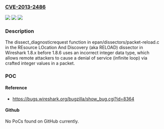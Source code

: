 ### [CVE-2013-2486](https://cve.mitre.org/cgi-bin/cvename.cgi?name=CVE-2013-2486)
![](https://img.shields.io/static/v1?label=Product&message=n%2Fa&color=blue)
![](https://img.shields.io/static/v1?label=Version&message=n%2Fa&color=blue)
![](https://img.shields.io/static/v1?label=Vulnerability&message=n%2Fa&color=brighgreen)

### Description

The dissect_diagnosticrequest function in epan/dissectors/packet-reload.c in the REsource LOcation And Discovery (aka RELOAD) dissector in Wireshark 1.8.x before 1.8.6 uses an incorrect integer data type, which allows remote attackers to cause a denial of service (infinite loop) via crafted integer values in a packet.

### POC

#### Reference
- https://bugs.wireshark.org/bugzilla/show_bug.cgi?id=8364

#### Github
No PoCs found on GitHub currently.

